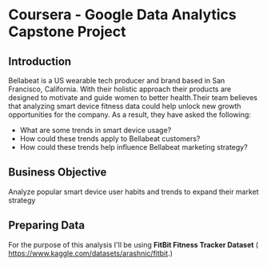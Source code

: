 # Coursera - Google Data Analytics Capstone Project


## Introduction

Bellabeat is a US wearable tech producer and brand based in San Francisco, California. With their holistic approach their products are designed to motivate and guide women to better health.Their team believes that analyzing smart device fitness data could help unlock new growth opportunities for the company. As a result, they have asked the following:

- What are some trends in smart device usage?
- How could these trends apply to Bellabeat customers?
- How could these trends help influence Bellabeat marketing strategy?



## Business Objective
Analyze popular smart device user habits and trends to expand their market strategy


## Preparing Data 

For the purpose of this analysis I'll be using **FitBit Fitness Tracker Dataset** ( https://www.kaggle.com/datasets/arashnic/fitbit.)
